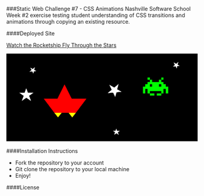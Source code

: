 ###Static Web Challenge #7 - CSS Animations
Nashville Software School Week #2 exercise testing student understanding of CSS transitions and animations through copying an existing resource.

####Deployed Site

[Watch the Rocketship Fly Through the Stars](tekishahammock/Challenge-7-CSS-Animations)

![static image of rocketship, stars, and space invader](https://github.com/tekishahammock/Challenge-7-CSS-Animations/raw/master/Challenge-7-CSS-Animations-Main.png)

####Installation Instructions

- Fork the repository to your account
- Git clone the repository to your local machine
- Enjoy!

####License

